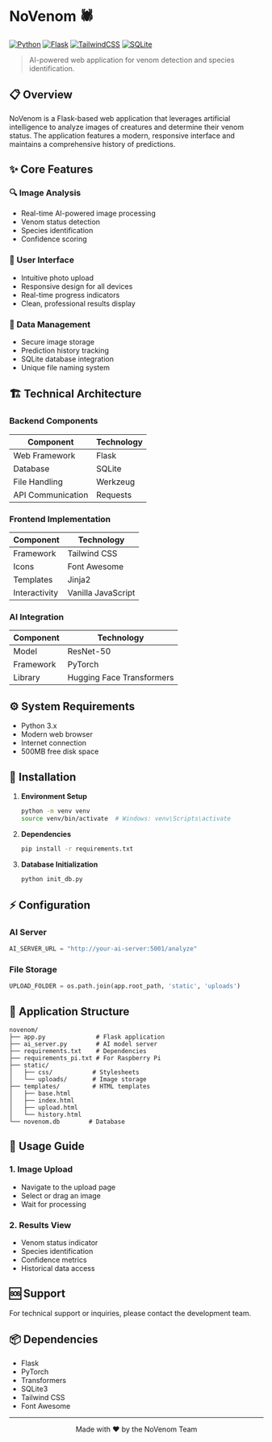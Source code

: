 # NoVenom 🕷️

[![Python](https://img.shields.io/badge/Python-3.x-blue.svg)](https://www.python.org/)
[![Flask](https://img.shields.io/badge/Flask-2.x-green.svg)](https://flask.palletsprojects.com/)
[![TailwindCSS](https://img.shields.io/badge/TailwindCSS-2.x-38B2AC.svg)](https://tailwindcss.com/)
[![SQLite](https://img.shields.io/badge/SQLite-3.x-003B57.svg)](https://www.sqlite.org/)

>  AI-powered web application for venom detection and species identification.

## 📋 Overview

NoVenom is a Flask-based web application that leverages artificial intelligence to analyze images of creatures and determine their venom status. The application features a modern, responsive interface and maintains a comprehensive history of predictions.

## ✨ Core Features

### 🔍 Image Analysis
- Real-time AI-powered image processing
- Venom status detection
- Species identification
- Confidence scoring

### 🎨 User Interface
- Intuitive photo upload
- Responsive design for all devices
- Real-time progress indicators
- Clean, professional results display

### 💾 Data Management
- Secure image storage
- Prediction history tracking
- SQLite database integration
- Unique file naming system

## 🏗️ Technical Architecture

### Backend Components
| Component | Technology |
|-----------|------------|
| Web Framework | Flask |
| Database | SQLite |
| File Handling | Werkzeug |
| API Communication | Requests |

### Frontend Implementation
| Component | Technology |
|-----------|------------|
| Framework | Tailwind CSS |
| Icons | Font Awesome |
| Templates | Jinja2 |
| Interactivity | Vanilla JavaScript |

### AI Integration
| Component | Technology |
|-----------|------------|
| Model | ResNet-50 |
| Framework | PyTorch |
| Library | Hugging Face Transformers |

## ⚙️ System Requirements

- Python 3.x
- Modern web browser
- Internet connection
- 500MB free disk space

## 🚀 Installation

1. **Environment Setup**
   ```bash
   python -m venv venv
   source venv/bin/activate  # Windows: venv\Scripts\activate
   ```

2. **Dependencies**
   ```bash
   pip install -r requirements.txt
   ```

3. **Database Initialization**
   ```bash
   python init_db.py
   ```

## ⚡ Configuration

### AI Server
```python
AI_SERVER_URL = "http://your-ai-server:5001/analyze"
```

### File Storage
```python
UPLOAD_FOLDER = os.path.join(app.root_path, 'static', 'uploads')
```

## 📁 Application Structure

```
novenom/
├── app.py              # Flask application
├── ai_server.py        # AI model server
├── requirements.txt    # Dependencies
├── requirements_pi.txt # For Raspberry Pi
├── static/
│   ├── css/           # Stylesheets
│   └── uploads/       # Image storage
├── templates/         # HTML templates
│   ├── base.html
│   ├── index.html
│   ├── upload.html
│   └── history.html
└── novenom.db        # Database
```

## 📖 Usage Guide

### 1. Image Upload
- Navigate to the upload page
- Select or drag an image
- Wait for processing

### 2. Results View
- Venom status indicator
- Species identification
- Confidence metrics
- Historical data access

## 🆘 Support

For technical support or inquiries, please contact the development team.

## 📦 Dependencies

- Flask
- PyTorch
- Transformers
- SQLite3
- Tailwind CSS
- Font Awesome

---

<div align="center">
Made with ❤️ by the NoVenom Team
</div>


